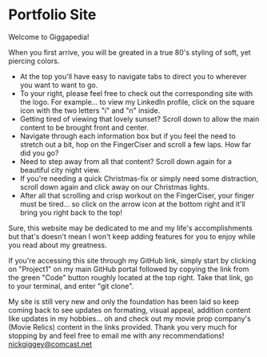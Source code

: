 # Portfolio Site
Welcome to Giggapedia!

When you first arrive, you will be greated in a true 80's styling of soft, yet piercing colors.
- At the top you'll have easy to navigate tabs to direct you to wherever you want to want to go. 
- To your right, please feel free to check out the corresponding site with the logo. For example... to view my LinkedIn profile, click on the square icon with the two letters "i" and "n" inside.
- Getting tired of viewing that lovely sunset? Scroll down to allow the main content to be brought front and center. 
- Navigate through each information box but if you feel the need to stretch out a bit, hop on the FingerCiser and scroll a few laps. How far did you go?
- Need to step away from all that content? Scroll down again for a beautiful city night view.
- If you're needing a quick Christmas-fix or simply need some distraction, scroll down again and click away on our Christmas lights.
- After all that scrolling and crisp workout on the FingerCiser, your finger must be tired... so click on the arrow icon at the bottom right and it'll bring you right back to the top!

Sure, this website may be dedicated to me and my life's accomplishments but that's doesn't mean I won't keep adding features for you to enjoy while you read about my greatness.

If you're accessing this site through my GitHub link, simply start by clicking on "Project1" on my main GitHub portal followed by copying the link from the green "Code" button roughly located at the top right. Take that link, go to your terminal, and enter "git clone".

My site is still very new and only the foundation has been laid so keep coming back to see updates on formating, visual appeal, addition content like updates in my hobbies... oh and check out my movie prop company's (Movie Relics) content in the links provided. Thank you very much for stopping by and feel free to email me with any recommendations! nickgiggey@comcast.net
